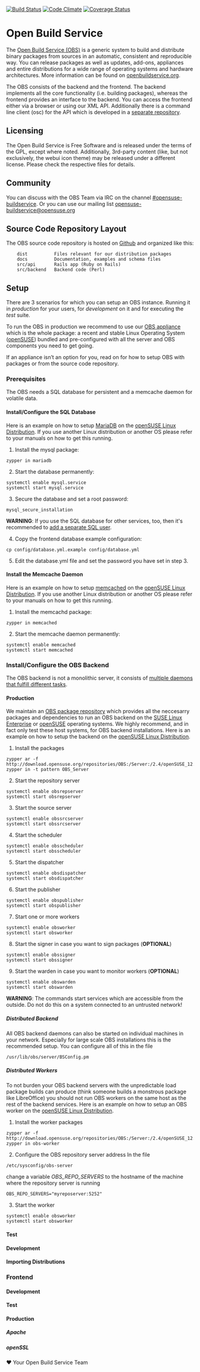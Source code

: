 [![Build Status](https://secure.travis-ci.org/openSUSE/open-build-service.png?branch=master)](https://travis-ci.org/openSUSE/open-build-service)
[![Code Climate](https://codeclimate.com/github/openSUSE/open-build-service.png)](https://codeclimate.com/github/openSUSE/open-build-service)
[![Coverage Status](https://coveralls.io/repos/openSUSE/open-build-service/badge.png)](https://coveralls.io/r/openSUSE/open-build-service)


# Open Build Service
The [Open Build Service (OBS)](http://www.open-build-service.org) is a generic system to build and distribute binary packages from sources in an automatic, consistent and reproducible way. You can release packages as well as updates, add-ons, appliances and entire distributions for a wide range of operating systems and hardware architectures. More information can be found on [openbuildservice.org](http://www.openbuildservice.org).

The OBS consists of the backend and the frontend. The backend implements all the core functionality (i.e. building packages), whereas the frontend provides an interface to the backend. You can access the frontend either via a browser or using our XML API. Additionally there is a command line client (osc) for the API which is developed in a [separate repository](https://github.com/openSUSE/osc).

## Licensing
The Open Build Service is Free Software and is released under the terms of the GPL, except where noted. Additionally, 3rd-party content (like, but not exclusively, the webui icon theme) may be released under a different license. Please check the respective files for details.

## Community
You can discuss with the OBS Team via IRC on the channel [#opensuse-buildservice](irc://freenode.net/opensuse-buildservice). Or you can use our mailing list [opensuse-buildservice@opensuse.org](mailto:opensuse-buildservice+subscribe@opensuse.org)

## Source Code Repository Layout
The OBS source code repository is hosted on [Github](http://github.com/opensuse/open-build-service) and organized like this:

        dist          Files relevant for our distribution packages
        docs          Documentation, examples and schema files
        src/api       Rails app (Ruby on Rails)
        src/backend   Backend code (Perl)

## Setup
There are 3 scenarios for which you can setup an OBS instance. Running it in *production* for your users, for *development* on it and for executing the *test* suite.

To run the OBS in production we recommend to use our [OBS appliance](http://openbuildservice.org/download/) which is the whole package: a recent and stable Linux Operating System ([openSUSE](http://www.opensuse.org)) bundled and pre-configured with all the server and OBS components you need to get going.

If an appliance isn’t an option for you, read on for how to setup OBS with packages or from the source code repository. 

### Prerequisites
The OBS needs a SQL database for persistent and a memcache daemon for volatile data.

#### Install/Configure the SQL Database
Here is an example on how to setup [MariaDB](https://mariadb.org/) on the [openSUSE Linux Distribution](http://www.opensuse.org). If you use another Linux distribution or another OS please refer to your manuals on how to get this running.

1. Install the mysql package:
```
zypper in mariadb
```

2. Start the database permanently:
```
systemctl enable mysql.service
systemctl start mysql.service
```

3. Secure the database and set a root password:
```
mysql_secure_installation
```

**WARNING**: If you use the SQL database for other services, too, then it's recommended to [add a separate SQL user](https://dev.mysql.com/doc/refman/5.1/en/adding-users.html). 

4. Copy the frontend database example configuration:
```
cp config/database.yml.example config/database.yml
```

5. Edit the database.yml file and set the password you have set in step 3.

#### Install the Memcache Daemon
Here is an example on how to setup [memcached](http://www.memcached.org/) on the [openSUSE Linux Distribution](http://www.opensuse.org). If you use another Linux distribution or another OS please refer to your manuals on how to get this running.

1. Install the memcachd package:
```
zypper in memcached
```

2. Start the memcache daemon permanently:
```
systemctl enable memcached
systemctl start memcached
```

### Install/Configure the OBS Backend
The OBS backend is not a monolithic server, it consists of [multiple daemons that fulfill different tasks](https://github.com/openSUSE/open-build-service/blob/master/src/backend/DESIGN).

#### Production
We maintain an [OBS package repository](https://build.opensuse.org/project/show/OBS:Server:2.4)  which provides all the neccesarry packages and dependencies to run an OBS backend on the [SUSE Linux Enterprise](https://www.suse.com/products/server/) or [openSUSE](http://www.opensuse.org) operating systems. We highly recommend, and in fact only test these host systems, for OBS backend installations. Here is an example on how to setup the backend on the [openSUSE Linux Distribution](http://www.opensuse.org). 

1. Install the packages
```
zypper ar -f http://download.opensuse.org/repositories/OBS:/Server:/2.4/openSUSE_12.3/OBS:Server:2.4.repo
zypper in -t pattern OBS_Server
```

2. Start the repository server
```
systemctl enable obsrepserver
systemctl start obsrepserver
```

3. Start the source server
```
systemctl enable obssrcserver
systemctl start obssrcserver
```

4. Start the scheduler
```
systemctl enable obsscheduler
systemctl start obsscheduler
```

5. Start the dispatcher
```
systemctl enable obsdispatcher
systemctl start obsdispatcher
```

6. Start the publisher
```
systemctl enable obspublisher
systemctl start obspublisher
```

7. Start one or more workers
```
systemctl enable obsworker
systemctl start obsworker
```

8. Start the signer in case you want to sign packages (**OPTIONAL**)
```
systemctl enable obssigner
systemctl start obssigner
```

9. Start the warden in case you want to monitor workers (**OPTIONAL**)
```
systemctl enable obswarden
systemctl start obswarden
```

**WARNING**: The commands start services which are accessible from the outside. Do not do this on a system connected to an untrusted network!

##### Distributed Backend
All OBS backend daemons can also be started on individual machines in your network. Especially for large scale OBS installations this is the recommended setup. You can configure all of this in the file

```
/usr/lib/obs/server/BSConfig.pm
```

##### Distributed Workers 
To not burden your OBS backend servers with the unpredictable load package builds can produce (think someone builds a monstrous package like LibreOffice) you should not run OBS workers on the same host as the rest of the backend services. Here is an example on how to setup an OBS worker on the [openSUSE Linux Distribution](http://www.opensuse.org).

1. Install the worker packages
```
zypper ar -f http://download.opensuse.org/repositories/OBS:/Server:/2.4/openSUSE_12.3/OBS:Server:2.4.repo
zypper in obs-worker
```

2. Configure the OBS repository server address
In the file
```
/etc/sysconfig/obs-server
```
change a variable *OBS_REPO_SERVERS* to the hostname of the machine where the repository server is running
```
OBS_REPO_SERVERS="myreposerver:5252"
```

3. Start the worker
```
systemctl enable obsworker
systemctl start obsworker
```

#### Test
#### Development
#### Importing Distributions

### Frontend
#### Development
#### Test
#### Production
##### Apache
##### openSSL

:heart: Your Open Build Service Team
